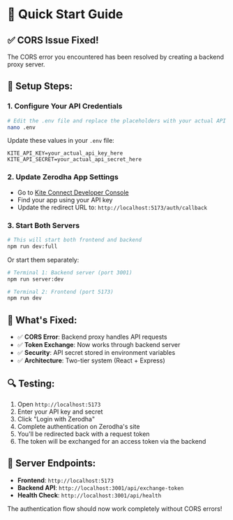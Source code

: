 # 🚀 Quick Start Guide

## ✅ CORS Issue Fixed!

The CORS error you encountered has been resolved by creating a backend proxy server.

## 🔧 Setup Steps:

### 1. Configure Your API Credentials

```bash
# Edit the .env file and replace the placeholders with your actual API credentials
nano .env
```

Update these values in your `.env` file:

```
KITE_API_KEY=your_actual_api_key_here
KITE_API_SECRET=your_actual_api_secret_here
```

### 2. Update Zerodha App Settings

- Go to [Kite Connect Developer Console](https://kite.trade/connect/login)
- Find your app using your API key
- Update the redirect URL to: `http://localhost:5173/auth/callback`

### 3. Start Both Servers

```bash
# This will start both frontend and backend
npm run dev:full
```

Or start them separately:

```bash
# Terminal 1: Backend server (port 3001)
npm run server:dev

# Terminal 2: Frontend (port 5173)
npm run dev
```

## 🎯 What's Fixed:

- ✅ **CORS Error**: Backend proxy handles API requests
- ✅ **Token Exchange**: Now works through backend server
- ✅ **Security**: API secret stored in environment variables
- ✅ **Architecture**: Two-tier system (React + Express)

## 🔍 Testing:

1. Open `http://localhost:5173`
2. Enter your API key and secret
3. Click "Login with Zerodha"
4. Complete authentication on Zerodha's site
5. You'll be redirected back with a request token
6. The token will be exchanged for an access token via the backend

## 📡 Server Endpoints:

- **Frontend**: `http://localhost:5173`
- **Backend API**: `http://localhost:3001/api/exchange-token`
- **Health Check**: `http://localhost:3001/api/health`

The authentication flow should now work completely without CORS errors!
